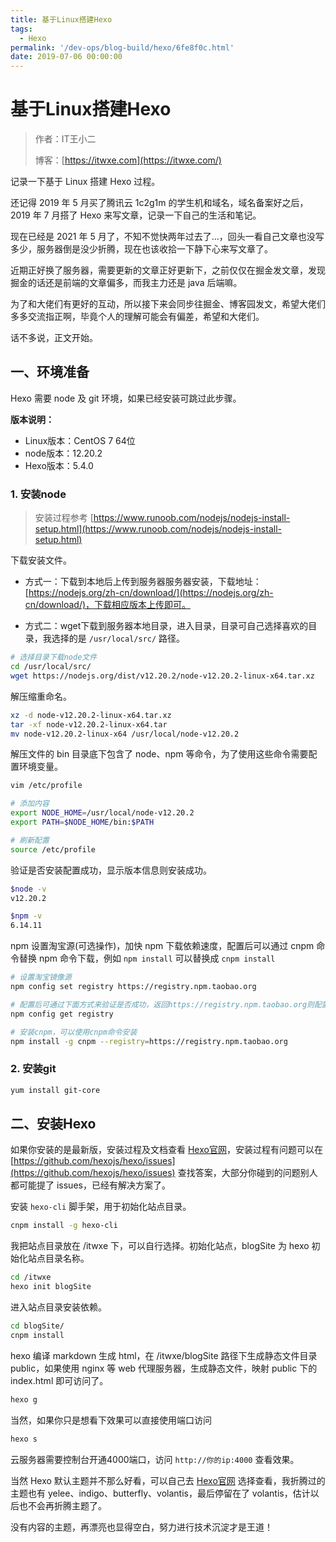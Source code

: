 ```yaml
---
title: 基于Linux搭建Hexo
tags:
  - Hexo
permalink: '/dev-ops/blog-build/hexo/6fe8f0c.html'
date: 2019-07-06 00:00:00
---
```


# 基于Linux搭建Hexo

> 作者：IT王小二
>
> 博客：[https://itwxe.com](https://itwxe.com/)

记录一下基于 Linux 搭建 Hexo 过程。

还记得 2019 年 5 月买了腾讯云 1c2g1m 的学生机和域名，域名备案好之后，2019 年 7 月搭了 Hexo 来写文章，记录一下自己的生活和笔记。

现在已经是 2021 年 5 月了，不知不觉快两年过去了...，回头一看自己文章也没写多少，服务器倒是没少折腾，现在也该收拾一下静下心来写文章了。

近期正好换了服务器，需要更新的文章正好更新下，之前仅仅在掘金发文章，发现掘金的话还是前端的文章偏多，而我主力还是 java 后端嘛。

为了和大佬们有更好的互动，所以接下来会同步往掘金、博客园发文，希望大佬们多多交流指正啊，毕竟个人的理解可能会有偏差，希望和大佬们。

话不多说，正文开始。

## 一、环境准备

Hexo 需要 node 及 git 环境，如果已经安装可跳过此步骤。

**版本说明：**

- Linux版本：CentOS 7 64位
- node版本：12.20.2
- Hexo版本：5.4.0

### 1. 安装node

> 安装过程参考 [https://www.runoob.com/nodejs/nodejs-install-setup.html](https://www.runoob.com/nodejs/nodejs-install-setup.html)

下载安装文件。

- 方式一：下载到本地后上传到服务器服务器安装，下载地址：[https://nodejs.org/zh-cn/download/](https://nodejs.org/zh-cn/download/)，下载相应版本上传即可。

- 方式二：wget下载到服务器本地目录，进入目录，目录可自己选择喜欢的目录，我选择的是 `/usr/local/src/` 路径。

```bash
# 选择目录下载node文件
cd /usr/local/src/
wget https://nodejs.org/dist/v12.20.2/node-v12.20.2-linux-x64.tar.xz
```

解压缩重命名。

```bash
xz -d node-v12.20.2-linux-x64.tar.xz
tar -xf node-v12.20.2-linux-x64.tar
mv node-v12.20.2-linux-x64 /usr/local/node-v12.20.2
```

解压文件的 bin 目录底下包含了 node、npm 等命令，为了使用这些命令需要配置环境变量。

```bash
vim /etc/profile

# 添加内容
export NODE_HOME=/usr/local/node-v12.20.2
export PATH=$NODE_HOME/bin:$PATH

# 刷新配置
source /etc/profile
```

验证是否安装配置成功，显示版本信息则安装成功。

```bash
$node -v
v12.20.2

$npm -v
6.14.11
```

npm 设置淘宝源(可选操作)，加快 npm 下载依赖速度，配置后可以通过 cnpm 命令替换 npm 命令下载，例如 `npm install` 可以替换成 `cnpm install`

```bash
# 设置淘宝镜像源
npm config set registry https://registry.npm.taobao.org

# 配置后可通过下面方式来验证是否成功，返回https://registry.npm.taobao.org则配置成功
npm config get registry

# 安装cnpm，可以使用cnpm命令安装
npm install -g cnpm --registry=https://registry.npm.taobao.org
```

### 2. 安装git

```bash
yum install git-core
```

## 二、安装Hexo

如果你安装的是最新版，安装过程及文档查看 [Hexo官网](https://hexo.io/zh-cn/)，安装过程有问题可以在 [https://github.com/hexojs/hexo/issues](https://github.com/hexojs/hexo/issues) 查找答案，大部分你碰到的问题别人都可能提了 issues，已经有解决方案了。

安装 `hexo-cli` 脚手架，用于初始化站点目录。

```bash
cnpm install -g hexo-cli
```

我把站点目录放在 /itwxe 下，可以自行选择。初始化站点，blogSite 为 hexo 初始化站点目录名称。

```bash
cd /itwxe
hexo init blogSite
```

进入站点目录安装依赖。

```bash
cd blogSite/
cnpm install
```

hexo 编译 markdown 生成 html，在 /itwxe/blogSite 路径下生成静态文件目录 public，如果使用 nginx 等 web 代理服务器，生成静态文件，映射 public 下的 index.html 即可访问了。

```bash
hexo g
```

当然，如果你只是想看下效果可以直接使用端口访问

```bash
hexo s
```

云服务器需要控制台开通4000端口，访问 `http://你的ip:4000` 查看效果。

当然 Hexo 默认主题并不那么好看，可以自己去 [Hexo官网](https://hexo.io/zh-cn/) 选择查看，我折腾过的主题也有 yelee、indigo、butterfly、volantis，最后停留在了 volantis，估计以后也不会再折腾主题了。

没有内容的主题，再漂亮也显得空白，努力进行技术沉淀才是王道！



